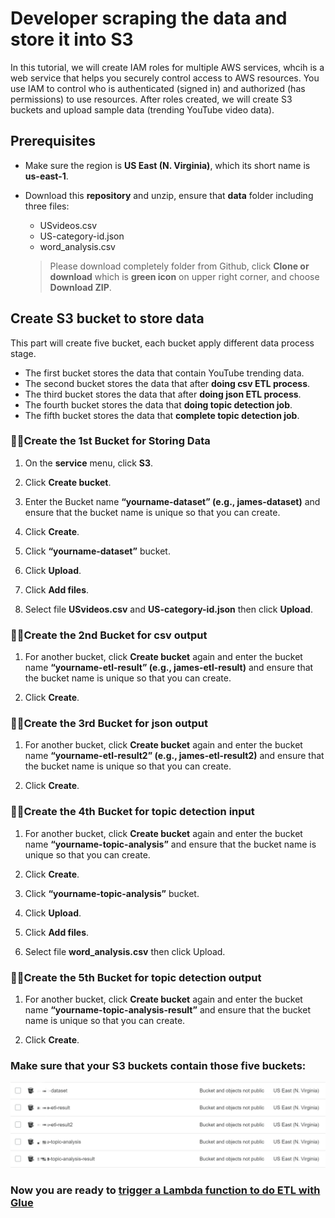 # Developer scraping the data and store it into S3

In this tutorial, we will create IAM roles for multiple AWS services, whcih is a web service that helps you securely control access to AWS resources. You use IAM to control who is authenticated (signed in) and authorized (has permissions) to use resources. After roles created, we will create S3 buckets and upload sample data (trending YouTube video data).

## Prerequisites

* Make sure the region is **US East (N. Virginia)**, which its short name is **us-east-1**.

* Download this **repository** and unzip, ensure that **data** folder including three files:

    * USvideos.csv
    * US-category-id.json
    * word_analysis.csv

   > Please download completely folder from Github, click **Clone or download** which is **green icon** on upper right corner, and choose **Download ZIP**.

## Create S3 bucket to store data

This part will create five bucket, each bucket apply different data process stage.

* The first bucket stores the data that contain YouTube trending data.<br>
* The second bucket stores the data that after **doing csv ETL process**.<br>
* The third bucket stores the data that after **doing json ETL process**.<br>
* The fourth bucket stores the data that **doing topic detection job**.<br>
* The fifth bucket stores the data that **complete topic detection job**.<br>


### Create the 1st Bucket for Storing Data

1. On the **service** menu, click **S3**.

2. Click **Create bucket**.

3. Enter the Bucket name **“yourname-dataset” (e.g., james-dataset)** and ensure that the bucket name is unique so that you can create.

4. Click **Create**.

5. Click **“yourname-dataset”** bucket.

6. Click **Upload**.

7. Click **Add files**.

8. Select file **USvideos.csv** and **US-category-id.json** then click **Upload**.


### Create the 2nd Bucket for csv output

1. For another bucket, click **Create bucket** again and enter the bucket name **“yourname-etl-result” (e.g., james-etl-result)** and ensure that the bucket name is unique so that you can create.

2. Click **Create**.

### Create the 3rd Bucket for json output

1. For another bucket, click **Create bucket** again and enter the bucket name **“yourname-etl-result2” (e.g., james-etl-result2)** and ensure that the bucket name is unique so that you can create.

2. Click **Create**.


### Create the 4th Bucket for topic detection input

1. For another bucket, click **Create bucket** again and enter the bucket name **“yourname-topic-analysis”** and ensure that the bucket name is unique so that you can create.

2. Click **Create**.

3. Click **“yourname-topic-analysis”** bucket.

4. Click **Upload**.

5. Click **Add files**.

6. Select file **word_analysis.csv** then click Upload.


### Create the 5th Bucket for topic detection output

1. For another bucket, click **Create bucket** again and enter the bucket name **“yourname-topic-analysis-result”** and ensure that the bucket name is unique so that you can create.

2. Click **Create**.

### Make sure that your S3 buckets contain those five buckets:

![s3_buckets.png](./images/s3_buckets.png) 

### Now you are ready to [trigger a Lambda function to do ETL with Glue](https://github.com/ecloudvalley/Serverless-ETL-and-data-analysis-on-AWS/tree/master/Trigger%20Lambda%20function%20to%20do%20ETL%20with%20Glue)
